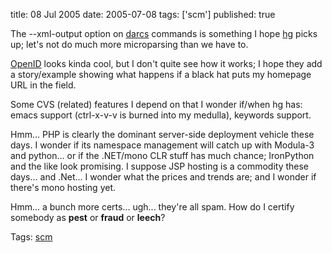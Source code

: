 title: 08 Jul 2005
date: 2005-07-08
tags: ['scm']
published: true

The --xml-output option on <a href="http://abridgegame.org/darcs/">darcs</a> commands is something I hope <a href="http://www.selenic.com/mercurial/">hg</a> picks up; let's not do much more microparsing than we have to.

<p> <p> <a href="http://www.openid.net/">OpenID</a> looks kinda cool, but I don't quite see how it works; I hope they add a story/example showing what happens if a black hat puts my homepage URL in the field.

<p> <p> Some CVS (related) features I depend on that I wonder if/when hg has: emacs support (ctrl-x-v-v is burned into my medulla), keywords support.

<p> <p> Hmm... PHP is clearly the dominant server-side deployment vehicle these days. I wonder if its namespace management will catch up with Modula-3 and python... or if the .NET/mono CLR stuff has much chance; IronPython and the like look promising. I suppose JSP hosting is a commodity these days... and .Net... I wonder what the prices and trends are; and I wonder if there's mono hosting yet.

<p> <p> Hmm... a bunch more certs... ugh... they're all spam. How do I certify somebody as <b>pest</b> or <b>fraud</b> or <b>leech</b>?

<p> <p> Tags: <a rel="tag" href="http://del.icio.us/connolly/scm">scm</a>
